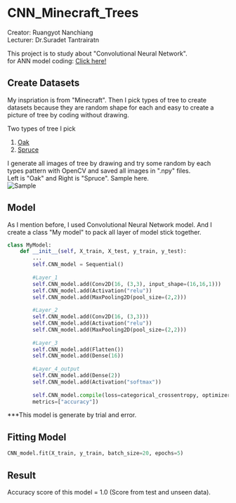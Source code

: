 # CNN_Minecraft_Trees
Creator: Ruangyot Nanchiang  
Lecturer: Dr.Suradet Tantrairatn  

This project is to study about "Convolutional Neural Network".  
for ANN model coding: [Click here!](https://github.com/Rayato159/Minecraft_Tree)  

## Create Datasets
My inspriation is from "Minecraft". Then I pick types of tree to create datasets because they are random shape for each and easy to create a picture of tree by coding without drawing.  

Two types of tree I pick
1. [Oak](https://minecraft.fandom.com/wiki/Oak)  
2. [Spruce](https://minecraft.fandom.com/wiki/Spruce)  

I generate all images of tree by drawing and try some random by each types pattern with OpenCV and saved all images in ".npy" files.  
Left is "Oak" and Right is "Spruce". Sample here.  
![Sample](https://github.com/Rayato159/Minecraft_Tree/blob/main/sample.png)  

## Model
As I mention before, I used Convolutional Neural Network model. 
And I create a class "My model" to pack all layer of model stick together.  

```python
class MyModel:
    def __init__(self, X_train, X_test, y_train, y_test):
        ...
        self.CNN_model = Sequential()
        
        #Layer_1
        self.CNN_model.add(Conv2D(16, (3,3), input_shape=(16,16,1)))
        self.CNN_model.add(Activation("relu"))
        self.CNN_model.add(MaxPooling2D(pool_size=(2,2)))
        
        #Layer_2
        self.CNN_model.add(Conv2D(16, (3,3)))
        self.CNN_model.add(Activation("relu"))
        self.CNN_model.add(MaxPooling2D(pool_size=(2,2)))
        
        #Layer_3
        self.CNN_model.add(Flatten())
        self.CNN_model.add(Dense(16))
        
        #Layer_4_output
        self.CNN_model.add(Dense(2))
        self.CNN_model.add(Activation("softmax"))
        
        self.CNN_model.compile(loss=categorical_crossentropy, optimizer=Adam(),
        metrics=["accuracy"])
```
***This model is generate by trial and error.
## Fitting Model  
```python
CNN_model.fit(X_train, y_train, batch_size=20, epochs=5)
```
## Result
Accuracy score of this model = 1.0 (Score from test and unseen data).
